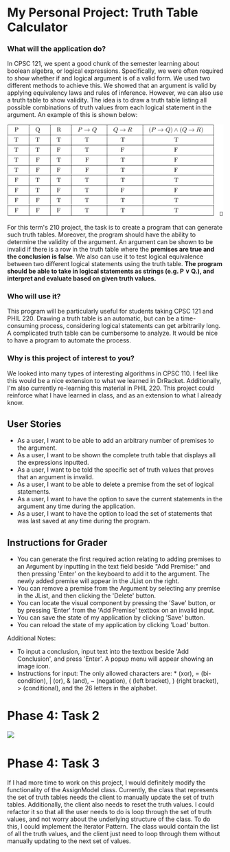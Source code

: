 # My Personal Project: Truth Table Calculator

### What will the application do?
In CPSC 121, we spent a good chunk of the semester learning about boolean algebra, or
logical expressions. Specifically, we were often required to show whether if 
and logical argument is of a valid form. We used two different methods to achieve this. 
We showed that an argument is valid by applying equivalency laws and rules of inference.
However, we can also use a truth table to show validity. The idea is to draw a truth table listing all possible combinations
of truth values from each logical statement in the argument.
An example of this is shown below:

![img.png](img.png)

For this term's 210 project, the task is to create a program that can generate such truth tables.
Moreover, the program should have the ability to determine the validity of the argument.
An argument can be shown to be invalid if there is a row in the truth table 
where the **premises are true and the conclusion is false**.
We also can use it to test logical equivalence between two different logical statements using
the truth table. **The program should be able to take in logical statements as strings (e.g. P ∨ Q.), and interpret
and evaluate based on given truth values.**
### Who will use it?
This program will be particularly useful for students taking CPSC 121 and PHIL 220. Drawing a truth table is an automatic, but
can be a time-consuming process, considering logical statements can get arbitrarily long. A complicated truth table can be cumbersome
to analyze. It would be nice to have a program to automate the process.

### Why is this project of interest to you?
We looked into many types of interesting algorithms in CPSC 110. I feel like this would be a nice extension to what we learned
in DrRacket. Additionally, I'm also currently re-learning this material in PHIL 220. This project could reinforce what I 
have learned in class, and as an extension to what I already know.

## User Stories
  - As a user, I want to be able to add an arbitrary number of premises to the argument.
  - As a user, I want to be shown the complete truth table that displays all the expressions inputted.
  - As a user, I want to be told the specific set of truth values that proves that an argument is invalid.
  - As a user, I want to be able to delete a premise from the set of logical statements.
  - As a user, I want to have the option to save the current statements in the argument any time during the application.
  - As a user, I want to have the option to load the set of statements that was last saved at any time during the program.

## Instructions for Grader
- You can generate the first required action relating to adding premises to an Argument by inputting in the text field beside "Add Premise:" and then pressing 'Enter' on the keyboard to add it to the argument.
The newly added premise will appear in the JList on the right.
- You can remove a premise from the Argument by selecting any premise in the JList, and then clicking the 'Delete' button.
- You can locate the visual component by pressing the 'Save' button, or by pressing 'Enter' from the 'Add Premise' textbox on an invalid input.
- You can save the state of my application by clicking 'Save' button.
- You can reload the state of my application by clicking 'Load' button. 

Additional Notes:
- To input a conclusion, input text into the textbox beside 'Add Conclusion', and press 'Enter'. A popup menu will appear showing an image icon.
- Instructions for input: The only allowed characters are: * \(xor\), = (bi-condition), | (or),
& (and), ~ (negation), ( (left bracket), ) (right bracket), > (conditional), and the 26 letters in the alphabet.

# Phase 4: Task 2
![](C:\Users\jorda\OneDrive\Pictures\eventlog.PNG)

# Phase 4: Task 3
If I had more time to work on this project, I would definitely modify the functionality of the AssignModel class. Currently, the class that 
represents the set of truth tables needs the client to manually update the set of truth tables. Additionally, the client also needs to reset the truth values.
I could refactor it so that all the user needs to do is loop through the set of truth values, and not worry about the underlying structure of the class.
To do this, I could implement the Iterator Pattern. The class would contain the list of all the truth values, and the client just need to loop through them without manually updating to the next set of values.

